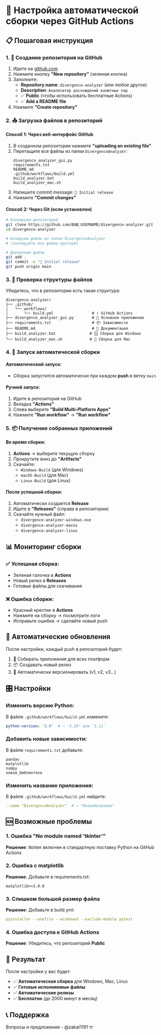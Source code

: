 # 🚀 Настройка автоматической сборки через GitHub Actions

## 📋 Пошаговая инструкция

### 1. 📁 Создание репозитория на GitHub

1. Идите на [github.com](https://github.com)
2. Нажмите кнопку **"New repository"** (зеленая кнопка)
3. Заполните:
   - **Repository name**: `divergence-analyzer` (или любое другое)
   - **Description**: `Анализатор расхождений валютных пар`
   - ✅ **Public** (чтобы использовать бесплатные Actions)
   - ✅ **Add a README file**
4. Нажмите **"Create repository"**

### 2. 📤 Загрузка файлов в репозиторий

#### Способ 1: Через веб-интерфейс GitHub
1. В созданном репозитории нажмите **"uploading an existing file"**
2. Перетащите все файлы из папки `DivergenceAnalyzer`:
   ```
   divergence_analyzer_gui.py
   requirements.txt
   README.md
   .github/workflows/build.yml
   build_analyzer.bat
   build_analyzer_mac.sh
   ```
3. Напишите commit message: `🎉 Initial release`
4. Нажмите **"Commit changes"**

#### Способ 2: Через Git (если установлен)
```bash
# Клонируем репозиторий
git clone https://github.com/ВАШ_USERNAME/divergence-analyzer.git
cd divergence-analyzer

# Копируем файлы из папки DivergenceAnalyzer
# (скопируйте все файлы вручную)

# Добавляем файлы
git add .
git commit -m "🎉 Initial release"
git push origin main
```

### 3. 🔧 Проверка структуры файлов

Убедитесь, что в репозитории есть такая структура:
```
divergence-analyzer/
├── .github/
│   └── workflows/
│       └── build.yml                 # ⚡ GitHub Actions
├── divergence_analyzer_gui.py        # 🐍 Основное приложение
├── requirements.txt                  # 📦 Зависимости
├── README.md                         # 📖 Документация
├── build_analyzer.bat               # 🪟 Сборка для Windows
└── build_analyzer_mac.sh            # 🍎 Сборка для Mac
```

### 4. 🚀 Запуск автоматической сборки

#### Автоматический запуск:
- Сборка запустится автоматически при каждом **push** в ветку `main`

#### Ручной запуск:
1. Идите в репозиторий на GitHub
2. Вкладка **"Actions"** 
3. Слева выберите **"Build Multi-Platform Apps"**
4. Нажмите **"Run workflow"** → **"Run workflow"**

### 5. 📦 Получение собранных приложений

#### Во время сборки:
1. **Actions** → выберите текущую сборку
2. Прокрутите вниз до **"Artifacts"**
3. Скачайте:
   - `Windows-Build` (для Windows)
   - `macOS-Build` (для Mac)
   - `Linux-Build` (для Linux)

#### После успешной сборки:
1. Автоматически создается **Release** 
2. Идите в **"Releases"** (справа в репозитории)
3. Скачайте нужный файл:
   - `divergence-analyzer-windows.exe`
   - `divergence-analyzer-macos`
   - `divergence-analyzer-linux`

## 📊 Мониторинг сборки

### ✅ Успешная сборка:
- Зеленая галочка в **Actions**
- Новый релиз в **Releases**
- Готовые файлы для скачивания

### ❌ Ошибка сборки:
- Красный крестик в **Actions**
- Нажмите на сборку → посмотрите логи
- Исправьте ошибки → сделайте новый push

## 🔄 Автоматические обновления

После настройки, каждый push в репозиторий будет:
1. 🔨 Собирать приложения для всех платформ
2. 📦 Создавать новый релиз
3. 🎯 Автоматически версионировать (v1, v2, v3...)

## 🎛️ Настройки

### Изменить версию Python:
В файле `.github/workflows/build.yml` измените:
```yaml
python-version: '3.9'  # → '3.10' или '3.11'
```

### Добавить новые зависимости:
В файле `requirements.txt` добавьте:
```
pandas
matplotlib
numpy
новая_библиотека
```

### Изменить название приложения:
В файле `.github/workflows/build.yml` найдите:
```yaml
--name "DivergenceAnalyzer"  # → "НовоеНазвание"
```

## 🆘 Возможные проблемы

### 1. Ошибка "No module named 'tkinter'"
**Решение**: tkinter включен в стандартную поставку Python на GitHub Actions

### 2. Ошибка с matplotlib
**Решение**: Добавьте в requirements.txt:
```
matplotlib>=3.0.0
```

### 3. Слишком большой размер файла
**Решение**: Добавьте в build.yml:
```yaml
pyinstaller --onefile --windowed --exclude-module pytest
```

### 4. Ошибка доступа к GitHub Actions
**Решение**: Убедитесь, что репозиторий **Public**

## 🎉 Результат

После настройки у вас будет:
- ✅ **Автоматическая сборка** для Windows, Mac, Linux
- ✅ **Готовые исполняемые файлы** 
- ✅ **Автоматические релизы**
- ✅ **Бесплатно** (до 2000 минут в месяц)

## 📞 Поддержка

Вопросы и предложения - @zakat1191 тг
